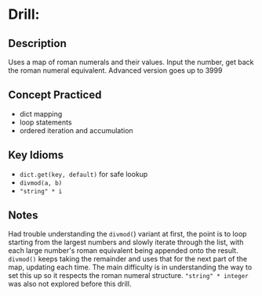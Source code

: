 # Drill: <Roman Numerals>

## Description
Uses a map of roman numerals and their values. Input the number, get back the roman numeral equivalent. 
Advanced version goes up to 3999

## Concept Practiced
- dict mapping
- loop statements
- ordered iteration and accumulation

## Key Idioms
- `dict.get(key, default)` for safe lookup  
- `divmod(a, b)`
- `"string" * i`

## Notes
Had trouble understanding the `divmod(`) variant at first, the point is to loop starting from the largest numbers and slowly iterate through the list, with each large number's roman equivalent being appended onto the result. `divmod()` keeps taking the remainder and uses that for the next part of the map, updating each time. The main difficulty is in understanding the way to set this up so it respects the roman numeral structure. `"string" * integer` was also not explored before this drill. 
